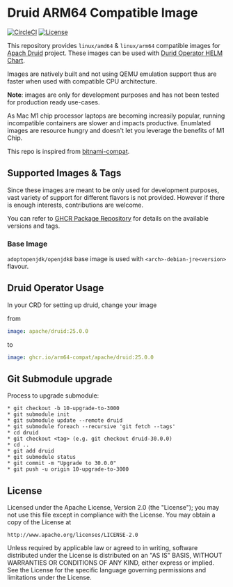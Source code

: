 # Druid ARM64 Compatible Image

[![CircleCI](https://dl.circleci.com/status-badge/img/gh/arm64-compat/apache-druid/tree/main.svg?style=svg)](https://dl.circleci.com/status-badge/redirect/gh/arm64-compat/apache-druid/tree/main)
[![License](https://img.shields.io/badge/License-Apache_2.0-blue.svg)](https://opensource.org/licenses/Apache-2.0)

This repository provides `linux/amd64` & `linux/arm64` compatible images for [Apach Druid](https://github.com/apache/druid) project. These images can be used with [Durid Operator HELM Chart](https://github.com/druid-io/druid-operator).

Images are natively built and not using QEMU emulation support thus are faster when used with compatible CPU architecture.

**Note**: images are only for development purposes and has not been tested for production ready use-cases.

As Mac M1 chip processor laptops are becoming increasily popular, running incompatible containers are slower and impacts productive. Enumlated images are resource hungry and doesn't let you leverage the benefits of M1 Chip.

This repo is inspired from [bitnami-compat](https://github.com/ZCube/bitnami-compat).

## Supported Images & Tags

Since these images are meant to be only used for development purposes, vast variety of support for different flavors is not provided. However if there is enough interests, contributions are welcome.

You can refer to [GHCR Package Repository](https://github.com/orgs/arm64-compat/packages/container/package/apache%2Fdruid) for details on the available versions and tags.

### Base Image

`adoptopenjdk/openjdk8` base image is used with `<arch>-debian-jre<version>` flavour.

## Druid Operator Usage

In your CRD for setting up druid, change your image

from

```yaml
image: apache/druid:25.0.0
```

to

```yaml
image: ghcr.io/arm64-compat/apache/druid:25.0.0
```

## Git Submodule upgrade

Process to upgrade submodule:

    * git checkout -b 10-upgrade-to-3000
    * git submodule init
    * git submodule update --remote druid
    * git submodule foreach --recursive 'git fetch --tags'
    * cd druid
    * git checkout <tag> (e.g. git checkout druid-30.0.0)
    * cd ..
    * git add druid
    * git submodule status 
    * git commit -m "Upgrade to 30.0.0" 
    * git push -u origin 10-upgrade-to-3000

## License

Licensed under the Apache License, Version 2.0 (the "License");
you may not use this file except in compliance with the License.
You may obtain a copy of the License at

    http://www.apache.org/licenses/LICENSE-2.0

Unless required by applicable law or agreed to in writing, software
distributed under the License is distributed on an "AS IS" BASIS,
WITHOUT WARRANTIES OR CONDITIONS OF ANY KIND, either express or implied.
See the License for the specific language governing permissions and
limitations under the License.
